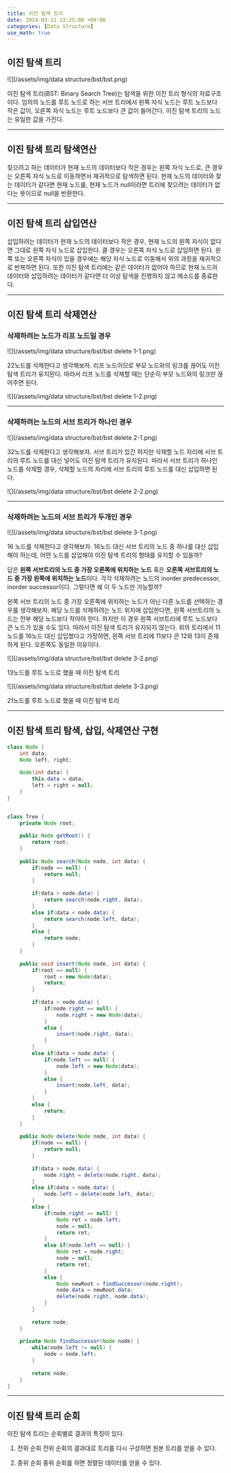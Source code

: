 ```yaml
---
title: 이진 탐색 트리
date: 2024-03-11 22:25:00 +09:00
categories: [Data Structure]
use_math: true
---
```


## 이진 탐색 트리
![](/assets/img/data structure/bst/bst.png)

이진 탐색 트리(BST: Binary Search Tree)는 탐색을 위한 이진 트리 형식의 자료구조이다. 임의의 노드를 루트 노드로 하는 서브 트리에서 왼쪽 자식 노드는 루트 노드보다 작은 값이, 오른쪽 자식 노드는 루트 노드보다 큰 값이 들어간다. 이진 탐색 트리의 노드는 유일한 값을 가진다.

---

## 이진 탐색 트리 탐색연산
찾으려고 하는 데이터가 현재 노드의 데이터보다 작은 경우는 왼쪽 자식 노드로, 큰 경우는 오른쪽 자식 노드로 이동하면서 재귀적으로 탐색하면 된다. 현재 노드의 데이터와 찾는 데이터가 같다면 현재 노드를, 현재 노드가 null이라면 트리에 찾으려는 데이터가 없다는 뜻이므로 null을 반환한다. 

---

## 이진 탐색 트리 삽입연산
삽입하려는 데이터가 현재 노드의 데이터보다 작은 경우, 현재 노드의 왼쪽 자식이 없다면 그대로 왼쪽 자식 노드로 삽입한다. 클 경우는 오른쪽 자식 노드로 삽입하면 된다. 왼쪽 또는 오른쪽 자식이 있을 경우에는 해당 자식 노드로 이동해서 위의 과정을 재귀적으로 반복하면 된다. 
또한 이진 탐색 트리에는 같은 데이터가 없어야 하므로 현재 노드의 데이터와 삽입하려는 데이터가 같다면 더 이상 탐색을 진행하지 않고 메소드를 종료한다.

---

## 이진 탐색 트리 삭제연산
### 삭제하려는 노드가 리프 노드일 경우
![](/assets/img/data structure/bst/bst delete 1-1.png)

22노드를 삭제한다고 생각해보자. 리프 노드이므로 부모 노드와의 링크를 끊어도 이진 탐색 트리가 유지된다. 따라서 리프 노드를 삭제할 때는 단순히 부모 노드와의 링크만 끊어주면 된다.

![](/assets/img/data structure/bst/bst delete 1-2.png)

---

### 삭제하려는 노드의 서브 트리가 하나인 경우
![](/assets/img/data structure/bst/bst delete 2-1.png)

32노드를 삭제한다고 생각해보자. 서브 트리가 있긴 하지만 삭제할 노드 자리에 서브 트리의 루트 노드를 대신 넣어도 이진 탐색 트리가 유지된다. 따라서 서브 트리가 하나인 노드를 삭제할 경우, 삭제할 노드의 자리에 서브 트리의 루트 노드를 대신 삽입하면 된다.

![](/assets/img/data structure/bst/bst delete 2-2.png)

---

### 삭제하려는 노드의 서브 트리가 두개인 경우
![](/assets/img/data structure/bst/bst delete 3-1.png)

16 노드를 삭제한다고 생각해보자. 16노드 대신 서브 트리의 노드 중 하나를 대신 삽입해야 하는데, 어떤 노드를 삽입해야 이진 탐색 트리의 형태를 유지할 수 있을까? 

답은 **왼쪽 서브트리의 노드 중 가장 오른쪽에 위치하는 노드** 혹은 **오른쪽 서브트리의 노드 중 가장 왼쪽에 위치하는 노드**이다. 각각 삭제하려는 노드의 inorder predecessor, inorder successor이다. 그렇다면 왜 이 두 노드만 가능할까?

왼쪽 서브 트리의 노드 중 가장 오른쪽에 위치하는 노드가 아닌 다른 노드를 선택하는 경우를 생각해보자. 해당 노드를 삭제하려는 노드 위치에 삽입한다면, 왼쪽 서브트리의 노드는 전부 해당 노드보다 작아야 한다. 하지만 이 경우 왼쪽 서브트리에 루트 노드보다 큰 노드가 있을 수도 있다. 따라서 이진 탐색 트리가 유지되지 않는다. 위의 트리에서 11노드를 16노드 대신 삽입했다고 가정하면, 왼쪽 서브 트리에 11보다 큰 12와 13이 존재하게 된다. 오른쪽도 동일한 이유이다.

![](/assets/img/data structure/bst/bst delete 3-2.png)

13노드를 루트 노드로 했을 때 이진 탐색 트리

![](/assets/img/data structure/bst/bst delete 3-3.png)

21노드를 루트 노드로 했을 때 이진 탐색 트리

---

## 이진 탐색 트리 탐색, 삽입, 삭제연산 구현

```java
class Node {
	int data;
	Node left, right;
	
	Node(int data) {
		this.data = data;
		left = right = null;
	}
}


class Tree {
	private Node root;
	
	public Node getRoot() {
		return root;
	}
	
	public Node search(Node node, int data) {
		if(node == null) {
			return null;
		}
		
		if(data > node.data) {
			return search(node.right, data);
		}
		else if(data < node.data) {
			return search(node.left, data);
		}
		else {
			return node;
		}
	}
	
	public void insert(Node node, int data) {
		if(root == null) {
			root = new Node(data);
			return;
		}
		
		if(data > node.data) {
			if(node.right == null) {
				node.right = new Node(data);
			}
			else {
				insert(node.right, data);
			}
		}
		else if(data < node.data) {
			if(node.left == null) {
				node.left = new Node(data);
			}
			else {
				insert(node.left, data);
			}
		}
		else {
			return;
		}
	}
	
	public Node delete(Node node, int data) {
		if(node == null) {
			return null;
		}
		
		if(data > node.data) {
			node.right = delete(node.right, data);
		}
		else if(data < node.data) {
			node.left = delete(node.left, data);
		}
		else {
			if(node.right == null) {
				Node ret = node.left;
				node = null;
				return ret;
			}
			else if(node.left == null) {
				Node ret = node.right;
				node = null;
				return ret;
			}
			else {
				Node newRoot = findSuccessor(node.right);
				node.data = newRoot.data;
				delete(node.right, node.data);
			}
		}
		
		return node;
	}
	
	private Node findSuccessor(Node node) {
		while(node.left != null) {
			node = node.left;
		}
		
		return node;
	}
}
```

---

## 이진 탐색 트리 순회
이진 탐색 트리는 순회별로 결과의 특징이 있다.

1. 전위 순회
전위 순회의 결과대로 트리를 다시 구성하면 원본 트리를 얻을 수 있다.

2. 중위 순회
중위 순회를 하면 정렬된 데이터를 얻을 수 있다.
